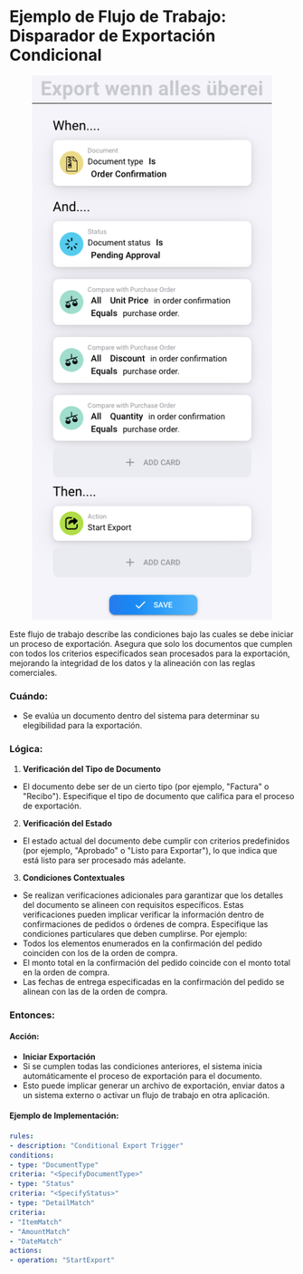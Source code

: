 # Ejemplo de Flujo de Trabajo: Disparador de Exportación Condicional



<figure><img src="../../.gitbook/assets/image (3).png" alt=""><figcaption></figcaption></figure>

Este flujo de trabajo describe las condiciones bajo las cuales se debe iniciar un proceso de exportación. Asegura que solo los documentos que cumplen con todos los criterios especificados sean procesados para la exportación, mejorando la integridad de los datos y la alineación con las reglas comerciales.

### Cuándo:

* Se evalúa un documento dentro del sistema para determinar su elegibilidad para la exportación.

### Lógica:

1. **Verificación del Tipo de Documento**
* El documento debe ser de un cierto tipo (por ejemplo, "Factura" o "Recibo"). Especifique el tipo de documento que califica para el proceso de exportación.
2. **Verificación del Estado**
* El estado actual del documento debe cumplir con criterios predefinidos (por ejemplo, "Aprobado" o "Listo para Exportar"), lo que indica que está listo para ser procesado más adelante.
3. **Condiciones Contextuales**
* Se realizan verificaciones adicionales para garantizar que los detalles del documento se alineen con requisitos específicos. Estas verificaciones pueden implicar verificar la información dentro de confirmaciones de pedidos o órdenes de compra. Especifique las condiciones particulares que deben cumplirse. Por ejemplo:
* Todos los elementos enumerados en la confirmación del pedido coinciden con los de la orden de compra.
* El monto total en la confirmación del pedido coincide con el monto total en la orden de compra.
* Las fechas de entrega especificadas en la confirmación del pedido se alinean con las de la orden de compra.

### Entonces:

#### Acción:

* **Iniciar Exportación**
* Si se cumplen todas las condiciones anteriores, el sistema inicia automáticamente el proceso de exportación para el documento.
* Esto puede implicar generar un archivo de exportación, enviar datos a un sistema externo o activar un flujo de trabajo en otra aplicación.

#### Ejemplo de Implementación:
```yaml
rules:
- description: "Conditional Export Trigger"
conditions:
- type: "DocumentType"
criteria: "<SpecifyDocumentType>"
- type: "Status"
criteria: "<SpecifyStatus>"
- type: "DetailMatch"
criteria:
- "ItemMatch"
- "AmountMatch"
- "DateMatch"
actions:
- operation: "StartExport"
```


